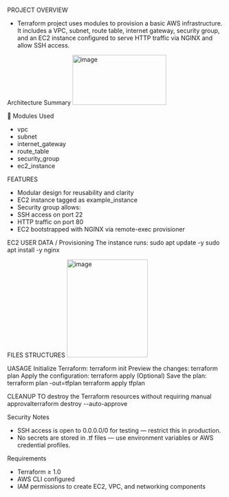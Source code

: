 PROJECT OVERVIEW
- Terraform project uses modules to provision a basic AWS infrastructure. It includes a VPC, subnet, route table, internet gateway, security group, and an EC2 instance configured to serve HTTP traffic via NGINX and allow SSH access.
  
Architecture Summary
<img width="218" height="116" alt="image" src="https://github.com/user-attachments/assets/250f03ec-7cb1-4278-bb39-56e8871b1050" />

🔧 Modules Used
- vpc
- subnet
- internet_gateway
- route_table
- security_group
- ec2_instance 

FEATURES
- Modular design for reusability and clarity
- EC2 instance tagged as example_instance
- Security group allows:
- SSH access on port 22
- HTTP traffic on port 80
- EC2 bootstrapped with NGINX via remote-exec provisioner

EC2 USER DATA / Provisioning
The instance runs:
sudo apt update -y
sudo apt install -y nginx

FILES STRUCTURES
<img width="188" height="227" alt="image" src="https://github.com/user-attachments/assets/6f71b2ad-ae0f-45e1-8e5a-1de70944afd4" />


UASAGE
Initialize Terraform: terraform init
Preview the changes: terraform plan
Apply the configuration: terraform apply
(Optional) Save the plan: terraform plan -out=tfplan terraform apply tfplan

CLEANUP
TO destroy the Terraform resources without requiring manual approvalterraform destroy --auto-approve

Security Notes
- SSH access is open to 0.0.0.0/0 for testing — restrict this in production.
- No secrets are stored in .tf files — use environment variables or AWS credential profiles.
  
Requirements
- Terraform ≥ 1.0
- AWS CLI configured
- IAM permissions to create EC2, VPC, and networking components
